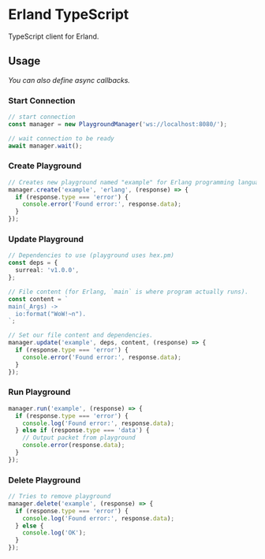 # Erland TypeScript

TypeScript client for Erland.

## Usage

_You can also define async callbacks._

### Start Connection

```typescript
// start connection
const manager = new PlaygroundManager('ws://localhost:8080/');

// wait connection to be ready
await manager.wait();
```

### Create Playground

```typescript
// Creates new playground named "example" for Erlang programming language. If it gives an error, returns error as string.
manager.create('example', 'erlang', (response) => {
  if (response.type === 'error') {
    console.error('Found error:', response.data);
  }
});
```

### Update Playground

```typescript
// Dependencies to use (playground uses hex.pm)
const deps = {
  surreal: 'v1.0.0',
};

// File content (for Erlang, `main` is where program actually runs).
const content = `
main(_Args) ->
  io:format("WoW!~n").
`;

// Set our file content and dependencies.
manager.update('example', deps, content, (response) => {
  if (response.type === 'error') {
    console.error('Found error:', response.data);
  }
});
```

### Run Playground

```typescript
manager.run('example', (response) => {
  if (response.type === 'error') {
    console.log('Found error:', response.data);
  } else if (response.type === 'data') {
    // Output packet from playground
    console.error(response.data);
  }
});
```

### Delete Playground

```typescript
// Tries to remove playground
manager.delete('example', (response) => {
  if (response.type === 'error') {
    console.log('Found error:', response.data);
  } else {
    console.log('OK');
  }
});
```
